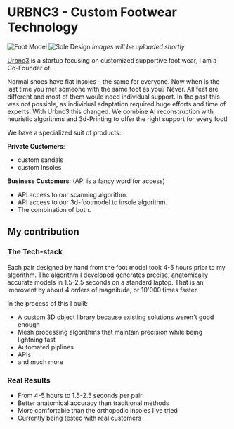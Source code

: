 # URBNC3 - Custom Footwear Technology

![Foot Model](imgs/foot_model.png) ![Sole Design](imgs/sole_model.png)
*Images will be uploaded shortly*

[Urbnc3](https://urbnc3.com/) is a startup focusing on customized supportive foot wear, I am a Co-Founder of.

Normal shoes have flat insoles - the same for everyone. Now when is the last time you met someone with the same foot as you? Never.
All feet are different and most of them would need individual support. In the past this was not possible, as individual adaptation required huge efforts and time of experts. With Urbnc3 this changed. We combine AI reconstruction with heuristic algorithms and 3d-Printing to offer the right support for every foot!

We have a specialized suit of products:

**Private Customers**:
- custom sandals 
- custom insoles

**Business Customers**:
(API is a fancy word for access)
- API access to our scanning algorithm.
- API access to our 3d-footmodel to insole algorithm.
- The combination of both.


## My contribution

### The Tech-stack 
Each pair designed by hand from the foot model took 4-5 hours prior to my algorithm. The algorithm I developed generates precise, anatomically accurate models in 1.5-2.5 seconds on a standard laptop. That is an improvent by about 4 orders of magnitude, or 10'000 times faster.

In the process of this I built:
- A custom 3D object library because existing solutions weren't good enough
- Mesh processing algorithms that maintain precision while being lightning fast
- Automated piplines
- APIs
- and much more

### Real Results

- From 4-5 hours to 1.5-2.5 seconds per pair
- Better anatomical accuracy than traditional methods
- More comfortable than the orthopedic insoles I've tried
- Currently being tested with real customers
